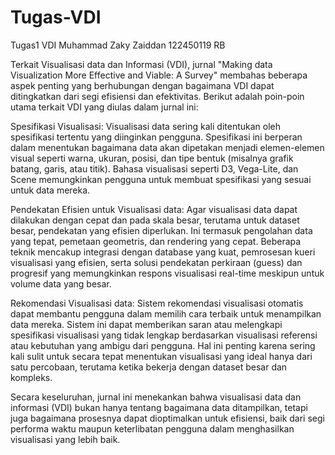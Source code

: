 # Tugas-VDI
Tugas1 VDI Muhammad Zaky Zaiddan
122450119
RB

Terkait Visualisasi data dan Informasi (VDI), jurnal "Making data Visualization More Effective and Viable:
A Survey" membahas beberapa aspek penting yang berhubungan dengan bagaimana VDI dapat ditingkatkan dari segi efisiensi dan efektivitas. Berikut adalah poin-poin utama terkait VDI yang diulas dalam jurnal ini:


Spesifikasi Visualisasi:
Visualisasi data sering kali ditentukan oleh spesifikasi tertentu yang diinginkan pengguna. Spesifikasi ini berperan dalam menentukan bagaimana data akan dipetakan menjadi elemen-elemen visual seperti warna, ukuran, posisi, dan tipe bentuk (misalnya grafik batang, garis, atau titik). Bahasa visualisasi seperti D3, Vega-Lite, dan Scene memungkinkan pengguna untuk membuat spesifikasi yang sesuai untuk data mereka.

Pendekatan Efisien untuk Visualisasi data:
Agar visualisasi data dapat dilakukan dengan cepat dan pada skala besar, terutama untuk dataset besar, pendekatan yang efisien diperlukan. Ini termasuk pengolahan data yang tepat, pemetaan geometris, dan rendering yang cepat. Beberapa teknik mencakup integrasi dengan database yang kuat, pemrosesan kueri visualisasi yang efisien, serta solusi pendekatan perkiraan (guess) dan progresif yang memungkinkan respons visualisasi real-time meskipun untuk volume data yang besar.

Rekomendasi Visualisasi data:
Sistem rekomendasi visualisasi otomatis dapat membantu pengguna dalam memilih cara terbaik untuk menampilkan data mereka. Sistem ini dapat memberikan saran atau melengkapi spesifikasi visualisasi yang tidak lengkap berdasarkan visualisasi referensi atau kebutuhan yang ambigu dari pengguna. Hal ini penting karena sering kali sulit untuk secara tepat menentukan visualisasi yang ideal hanya dari satu percobaan, terutama ketika bekerja dengan dataset besar dan kompleks.

Secara keseluruhan, jurnal ini menekankan bahwa visualisasi data dan informasi (VDI) bukan hanya tentang bagaimana data ditampilkan, tetapi juga bagaimana prosesnya dapat dioptimalkan untuk efisiensi, baik dari segi performa waktu maupun keterlibatan pengguna dalam menghasilkan visualisasi yang lebih baik. 
